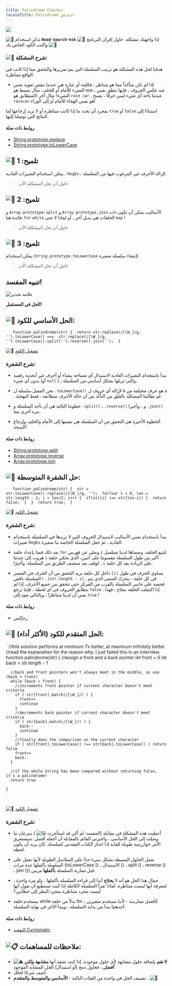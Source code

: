 ```yaml
---
title: Palindrome Checker
localeTitle: Palindrome المدقق
---
```

![](//discourse-user-assets.s3.amazonaws.com/original/2X/c/ca86619bb0ec05531dbb02be3c0b7b8383e67f01.jpg)

![:triangular_flag_on_post:](https://forum.freecodecamp.com/images/emoji/emoji_one/triangular_flag_on_post.png?v=3 ": triangular_flag_on_post:") تذكر استخدام **`Read-Search-Ask`** إذا واجهتك مشكلة. حاول إقران البرنامج ![:busts_in_silhouette:](https://forum.freecodecamp.com/images/emoji/emoji_one/busts_in_silhouette.png?v=3 ": busts_in_silhouette:") واكتب الكود الخاص بك ![:pencil:](https://forum.freecodecamp.com/images/emoji/emoji_one/pencil.png?v=3 ":قلم:")

### ![:checkered_flag:](https://forum.freecodecamp.com/images/emoji/emoji_one/checkered_flag.png?v=3 ":العلم متقلب:") شرح المشكلة:

هدفنا لحل هذه المشكلة هو ترتيب السلسلة التي يتم تمريرها والتحقق مما إذا كانت في الواقع متناظرة.

*   إذا لم تكن متأكداً مما هو متناظر ، فكلمة أو عبارة هي عندما تنقض تعويذ نفس الشيء للأمام أو للخلف. مثال بسيط هو `mom` ، عند عكس الحروف ، فإنها تنطق نفس الشيء! مثال آخر لالمتطابق هو `race car` . عندما نأخذ أي شيء ليس حرفًا ، يصبح `racecar` هو نفس الهجاء للأمام أو إلى الوراء!

بمجرد أن نحدد ما إذا كانت متناظرة أو لا نريد إرجاعها إما `true` أو `false` استنادًا إلى النتائج التي توصلنا إليها.

#### روابط ذات صلة

*   [String.prototype.replace](http://forum.freecodecamp.com/t/javascript-string-prototype-replace/15942)
*   [String.prototype.toLowerCase](http://forum.freecodecamp.com/t/javascript-string-prototype-tolowercase/15948)

## ![:speech_balloon:](https://forum.freecodecamp.com/images/emoji/emoji_one/speech_balloon.png?v=3 ": speech_balloon:") تلميح: 1

يمكن استخدام التعبيرات العادية ، `RegEx` ، لإزالة الأحرف غير المرغوب فيها من السلسلة.

> _حاول أن تحل المشكلة الآن_

## ![:speech_balloon:](https://forum.freecodecamp.com/images/emoji/emoji_one/speech_balloon.png?v=3 ": speech_balloon:") تلميح: 2

و `Array.prototype.split` و `Array.prototype.join` الأساليب يمكن أن تكون ذات فائدة هنا. `For` `while` الحلقات هي بديل آخر ، أو لماذا لا حتى `map` !

> _حاول أن تحل المشكلة الآن_

## ![:speech_balloon:](https://forum.freecodecamp.com/images/emoji/emoji_one/speech_balloon.png?v=3 ": speech_balloon:") تلميح: 3

يمكن استخدام `String.prototype.toLowerCase` لإنشاء سلسلة صغيرة.

> _حاول أن تحل المشكلة الآن_

## تنبيه المفسد!

![علامة تحذير](//discourse-user-assets.s3.amazonaws.com/original/2X/2/2d6c412a50797771301e7ceabd554cef4edcd74d.gif)

**الحل في المستقبل!**

## ![:beginner:](https://forum.freecodecamp.com/images/emoji/emoji_one/beginner.png?v=3 ":مبتدئ:") الحل الأساسي للكود:

 `    function palindrome(str) { 
      return str.replace(/[\W_]/g, '').toLowerCase() === 
             str.replace(/[\W_]/g, '').toLowerCase().split('').reverse().join(''); 
    } 
` 

![:rocket:](https://forum.freecodecamp.com/images/emoji/emoji_one/rocket.png?v=3 ":صاروخ:") [تشغيل الكود](https://repl.it/CLjU/2)

### شرح الشفرة:

*   نبدأ باستخدام التعبيرات العادية لاستبدال أي مساحة بيضاء أو أحرف غير أبجدية رقمية بدون أي شيء (أو `null` ) ، والتي تزيلها بشكل أساسي من السلسلة.
    
*   نحن المقبل _سلسلة ل_ `.toLowerCase()` لإزالة أي حروف ل `A` هو حرف مختلفة من `a` . لم تطالبنا المشكلة بالقلق من التأكد من أن حالة الأحرف متطابقة ، فقط التهجئة.
    
*   خطوتنا التالية هي أن نأخذ السلسلة و `.split()` ، `.reverse()` و ، وأخيرا `.join()` مرة أخرى معا.
    
*   الخطوة الأخيرة هي التحقق من أن السلسلة هي نفسها إلى الأمام والخلف وإرجاع النتيجة!
    

#### روابط ذات صلة

*   [String.prototype.split](http://forum.freecodecamp.com/t/javascript-string-prototype-split/15944)
*   [Array.prototype.reverse](http://forum.freecodecamp.com/t/javascript-array-prototype-reverse/14300)
*   [Array.prototype.join](http://forum.freecodecamp.com/t/javascript-array-prototype-join/14292)

## ![:sunflower:](https://forum.freecodecamp.com/images/emoji/emoji_one/sunflower.png?v=3 ":دوار الشمس:") حل الشفرة المتوسطة:

 `    function palindrome(str) { 
      str = str.toLowerCase().replace(/[\W_]/g, ''); 
      for(var i = 0, len = str.length - 1; i < len/2; i++) { 
        if(str[i] !== str[len-i]) { 
          return false; 
        } 
      } 
      return true; 
    } 
` 

![:rocket:](https://forum.freecodecamp.com/images/emoji/emoji_one/rocket.png?v=3 ":صاروخ:") [تشغيل الكود](https://repl.it/CLjU/3)

### شرح الشفرة:

*   نبدأ باستخدام نفس الأساليب لاستبدال الحروف التي لا نريدها في السلسلة باستخدام تعبيرات `RegEx` العادية ، ثم جعل السلسلة الخاصة بنا صغيرة.
    
*   بعد ذلك قمنا بإعداد حلقة `for` ونعلن عن فهرس `i` لتتبع الحلقة. وضعناها لدينا تسلسل هروب إلى عندما `i` أكبر من طول السلسلة مقسوما على اثنين، الذي يحكي حلقة لوقف بعد منتصف الطريق من السلسلة. وأخيرًا ، `i` على الزيادة بعد كل حلقة.
    
*   داخل كل حلقة نريد التحقق من أن الحرف في العنصر `[i]` يساوي الحرف في طول السلسلة ناقص i ، `[str.length - i]` . في كل حلقة ، يتحرك العنصر الذي يتم فحصه على جانبي السلسلة بالقرب من المركز حتى نتحقق من جميع الأحرف. إذا لم تتطابق الحروف في أي لحظة ، فإننا نرجع `false` . إذا اكتملت الحلقة بنجاح ، فهذا يعني أن لدينا متناظرًا ، وبالتالي نعود إلى `true` !
    

#### روابط ذات صلة

*   رجإكس

## ![:rotating_light:](https://forum.freecodecamp.com/images/emoji/emoji_one/rotating_light.png?v=3 ": rotating_light:") الحل المتقدم للكود (الأكثر أداء):

 `    //this solution performs at minimum 7x better, at maximum infinitely better. 
    //read the explanation for the reason why. I just failed this in an interview. 
    function palindrome(str) { 
      //assign a front and a back pointer 
      let front = 0 
      let back = str.length - 1 
 
      //back and front pointers won't always meet in the middle, so use (back > front) 
      while (back > front) { 
        //increments front pointer if current character doesn't meet criteria 
        if ( str[front].match(/[\W_]/) ) { 
          front++ 
          continue 
        } 
        //decrements back pointer if current character doesn't meet criteria 
        if ( str[back].match(/[\W_]/) ) { 
          back-- 
          continue 
        } 
        //finally does the comparison on the current character 
        if ( str[front].toLowerCase() !== str[back].toLowerCase() ) return false 
        front++ 
        back-- 
      } 
 
      //if the whole string has been compared without returning false, it's a palindrome! 
      return true 
 
    } 
` 

![:rocket:](https://forum.freecodecamp.com/images/emoji/emoji_one/rocket.png?v=3 ":صاروخ:") [تشغيل الكود](https://repl.it/CLjU/4)

### شرح الشفرة:

*   أعطيت هذه المشكلة في مقابلة (المفسد: لم أكن قد استأجرت ![:frowning:](https://forum.freecodecamp.com/images/emoji/emoji_one/frowning.png?v=3 ":عابس:") ) سرعان ما وصلت إلى الحل الأساسي ، وأخبرني القائم بالمقابلة أن أجعله أفضل. سيستغرق الأمر خوارزمية طويلة للغاية إذا اجتاز الكتاب المقدس كسلسلة. كان يريد أن يكون لحظة.
    
*   تعمل الحلول البسيطة بشكل سيء جدًا على السلاسل الطويلة لأنها تعمل على السلسلة بأكملها عدة مرات (toLowerCase () ، الاستبدال () ، split () ، reverse () ، join ()) قبل مقارنة السلسلة **بأكملها** مرتين.
    
*   جمال هذا الحل هو أنه لا **يحتاج** أبدا إلى قراءة السلسلة بأكملها ، ولو مرة واحدة ، لمعرفة أنها ليست متناظرة. لماذا تقرأ السلسلة الكاملة إذا كنت تستطيع أن تقول أنها ليست مجرد متناظرة بمجرد النظر إلى خطابين؟
    
*   يستخدم حلقة while بدلاً من حلقة for كأفضل ممارسة - لأننا نستخدم متغيرين ، أحدهما يبدأ من بداية السلسلة ، ويبدأ الآخر في نهاية السلسلة.
    

#### روابط ذات صلة

*   [التعقيد Cyclomatic](https://en.wikipedia.org/wiki/Cyclomatic_complexity)

## ![:clipboard:](https://forum.freecodecamp.com/images/emoji/emoji_one/clipboard.png?v=3 ": الحافظة:") ملاحظات للمساهمات:

*   ![:warning:](https://forum.freecodecamp.com/images/emoji/emoji_one/warning.png?v=3 ":تحذير:") **لا تقم** بإضافة حلول مشابهة لأي حلول موجودة. إذا كنت تعتقد أنها **_مشابهة ولكن أفضل_** ، فحاول دمج (أو استبدال) الحل المشابه الموجود.
*   أضف شرحًا لحلك.
*   تصنيف الحل في واحدة من الفئات التالية - **الأساسي** **والمتوسط** **والمتقدم** . ![:traffic_light:](https://forum.freecodecamp.com/images/emoji/emoji_one/traffic_light.png?v=3 ": traffic_light:")
